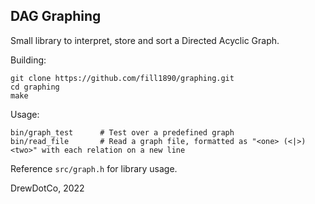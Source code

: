 ## DAG Graphing

Small library to interpret, store and sort a Directed Acyclic Graph.

Building:

```
git clone https://github.com/fill1890/graphing.git
cd graphing
make
```

Usage:

```
bin/graph_test      # Test over a predefined graph
bin/read_file       # Read a graph file, formatted as "<one> (<|>) <two>" with each relation on a new line
```

Reference `src/graph.h` for library usage.

DrewDotCo, 2022

